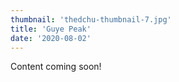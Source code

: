 ```yaml
---
thumbnail: 'thedchu-thumbnail-7.jpg'
title: 'Guye Peak'
date: '2020-08-02'
---
```


Content coming soon!
